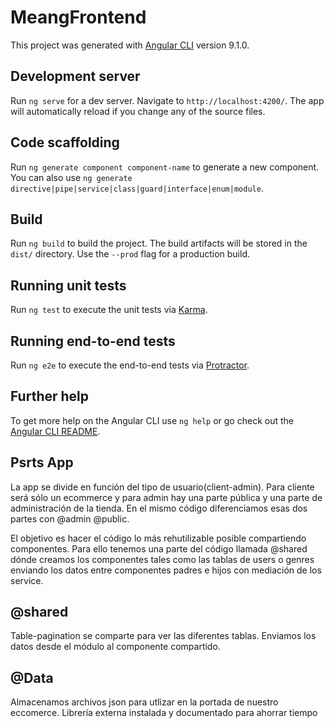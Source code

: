 # MeangFrontend

This project was generated with [Angular CLI](https://github.com/angular/angular-cli) version 9.1.0.

## Development server

Run `ng serve` for a dev server. Navigate to `http://localhost:4200/`. The app will automatically reload if you change any of the source files.

## Code scaffolding

Run `ng generate component component-name` to generate a new component. You can also use `ng generate directive|pipe|service|class|guard|interface|enum|module`.

## Build

Run `ng build` to build the project. The build artifacts will be stored in the `dist/` directory. Use the `--prod` flag for a production build.

## Running unit tests

Run `ng test` to execute the unit tests via [Karma](https://karma-runner.github.io).

## Running end-to-end tests

Run `ng e2e` to execute the end-to-end tests via [Protractor](http://www.protractortest.org/).

## Further help

To get more help on the Angular CLI use `ng help` or go check out the [Angular CLI README](https://github.com/angular/angular-cli/blob/master/README.md).

## Psrts App

La app se divide en función del tipo de usuario(client-admin). Para cliente será sólo un ecommerce y para admin hay una parte pública y una parte de administración de la tienda. 
En el mismo código diferenciamos esas dos partes con @admin @public.

El objetivo es hacer el código lo más rehutilizable posible compartiendo componentes. Para ello tenemos una parte del código llamada @shared dónde creamos los componentes tales
como las tablas de users o genres enviando los datos entre componentes padres e hijos con mediación de los service. 

## @shared

Table-pagination se comparte para ver las diferentes tablas. Enviamos los datos desde el módulo al componente compartido.

## @Data
Almacenamos archivos json para utlizar en la portada de nuestro eccomerce. Librería externa instalada y documentado para ahorrar tiempo